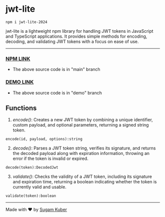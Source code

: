 # jwt-lite

```
npm i jwt-lite-2024
```
jwt-lite is a lightweight npm library for handling JWT tokens in JavaScript and TypeScript applications. It provides simple methods for encoding, decoding, and validating JWT tokens with a focus on ease of use.

---

### [NPM LINK](https://www.npmjs.com/package/jwt-lite-2024)
- The above source code is in "main" branch
### [DEMO LINK](https://jwt-lite.vercel.app/)
- The above source code is in "demo" branch

## Functions 

1. *encode()*: Creates a new JWT token by combining a unique identifier, custom payload, and optional parameters, returning a signed string token.
```
encode(id, payload, options):string
```
2. *decode()*: Parses a JWT token string, verifies its signature, and returns the decoded payload along with expiration information, throwing an error if the token is invalid or expired.
```
decode(token):DecodedJwt
```
3. *validate()*: Checks the validity of a JWT token, including its signature and expiration time, returning a boolean indicating whether the token is currently valid and usable.
```
validate(token):boolean
```

---

Made with  ♥ by [Sugam Kuber](https://www.linkedin.com/in/sugamkuber/)

